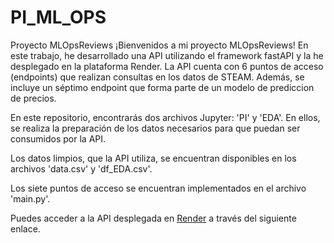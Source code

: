 # PI_ML_OPS
Proyecto MLOpsReviews
¡Bienvenidos a mi proyecto MLOpsReviews! En este trabajo, he desarrollado una API utilizando el framework fastAPI y la he desplegado en la plataforma Render. La API cuenta con 6 puntos de acceso (endpoints) que realizan consultas en los datos de STEAM. Además, se incluye un séptimo endpoint que forma parte de un modelo de prediccion de precios.

En este repositorio, encontrarás dos archivos Jupyter: 'PI' y 'EDA'. En ellos, se realiza la preparación de los datos necesarios para que puedan ser consumidos por la API.

Los datos limpios, que la API utiliza, se encuentran disponibles en los archivos 'data.csv' y 'df_EDA.csv'.

Los siete puntos de acceso se encuentran implementados en el archivo 'main.py'. 

Puedes acceder a la API desplegada en [Render](https://pi-ml-ops-project.onrender.com/docs#/) a través del siguiente enlace.
